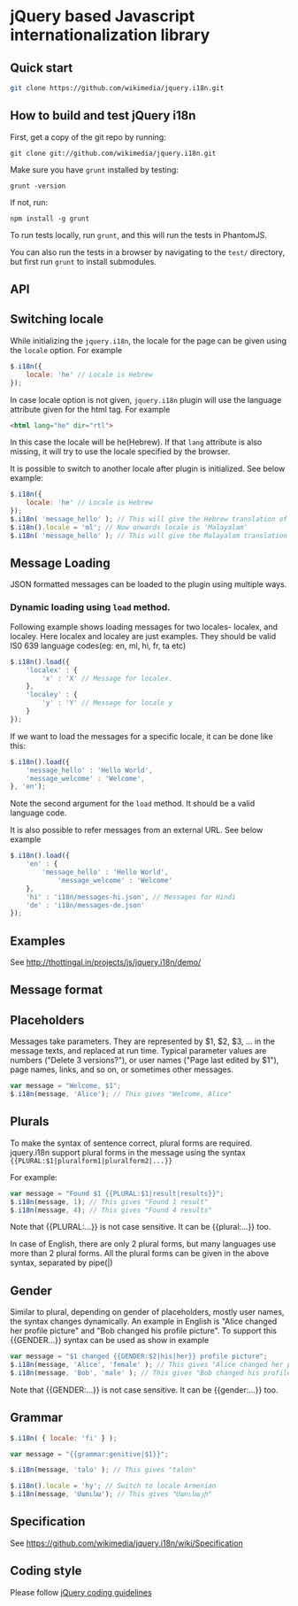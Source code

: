 jQuery based Javascript internationalization library
====================================================


Quick start
-----------

```bash
git clone https://github.com/wikimedia/jquery.i18n.git
```


How to build and test jQuery i18n
----------------------------------

First, get a copy of the git repo by running:

```shell
git clone git://github.com/wikimedia/jquery.i18n.git
```

Make sure you have `grunt` installed by testing:

```shell
grunt -version
```

If not, run:

```shell
npm install -g grunt
```

To run tests locally, run `grunt`, and this will run the tests in PhantomJS.

You can also run the tests in a browser by navigating to the `test/` directory, but first run `grunt` to install submodules.

API
---

## Switching locale

While initializing the `jquery.i18n`, the locale for the page can be given using the `locale` option. For example

```javascript
$.i18n({ 
    locale: 'he' // Locale is Hebrew
});
```

In case locale option is not given, `jquery.i18n` plugin will use the language attribute given for the html tag. For example

```html
<html lang="he" dir="rtl">
```

In this case the locale will be he(Hebrew). If that `lang` attribute is also missing, it will try to use the locale specified by the browser.

It is possible to switch to another locale after plugin is initialized. See below example:

```javascript
$.i18n({ 
    locale: 'he' // Locale is Hebrew
});
$.i18n( 'message_hello' ); // This will give the Hebrew translation of message key `message_hello`. 
$.i18n().locale = 'ml'; // Now onwards locale is 'Malayalam'
$.i18n( 'message_hello' ); // This will give the Malayalam translation of message key `message_hello`. 
```

## Message Loading

JSON formatted messages can be loaded to the plugin using multiple ways.

### Dynamic loading using `load` method.

Following example shows loading messages for two locales- localex, and localey. Here localex and localey are just examples. They should be valid IS0 639 language codes(eg: en, ml, hi, fr, ta etc)
```javascript
$.i18n().load({
	'localex' : {
		'x' : 'X' // Message for localex.
	},
	'localey' : {
		'y' : 'Y' // Message for locale y
	}
});
```

If we want to load the messages for a specific locale, it can be done like this: 
```javascript
$.i18n().load({
    'message_hello' : 'Hello World',
    'message_welcome' : 'Welcome',
}, 'en');
```
Note the second argument for the `load` method. It should be a valid language code.

It is also possible to refer messages from an external URL. See below example

```javascript
$.i18n().load({
	'en' : {
		'message_hello' : 'Hello World',
    		'message_welcome' : 'Welcome'
	},
	'hi' : 'i18n/messages-hi.json', // Messages for Hindi
	'de' : 'i18n/messages-de.json'
});
```

Examples
--------

See http://thottingal.in/projects/js/jquery.i18n/demo/

Message format
--------------

## Placeholders

Messages take parameters. They are represented by $1, $2, $3, … in the message texts, and replaced at run time. Typical parameter values are numbers ("Delete 3 versions?"), or user names ("Page last edited by $1"), page names, links, and so on, or sometimes other messages. 

```javascript
var message = "Welcome, $1";
$.i18n(message, 'Alice'); // This gives "Welcome, Alice"
```


## Plurals

To make the syntax of sentence correct, plural forms are required. jquery.i18n support plural forms in the message using the syntax `{{PLURAL:$1|pluralform1|pluralform2|...}}`

For example: 

```javascript
var message = "Found $1 {{PLURAL:$1|result|results}}";
$.i18n(message, 1); // This gives "Found 1 result"
$.i18n(message, 4); // This gives "Found 4 results"
```
Note that {{PLURAL:...}} is not case sensitive. It can be {{plural:...}} too.

In case of English, there are only 2 plural forms, but many languages use more than 2 plural forms. All the plural forms can be given in the above syntax, separated by pipe(|)

## Gender
Similar to plural, depending on gender of placeholders, mostly user names, the syntax changes dynamically. An example in English is "Alice changed her profile picture" and "Bob changed his profile picture". To support this {{GENDER...}} syntax can be used as show in example

```javascript
var message = "$1 changed {{GENDER:$2|his|her}} profile picture";
$.i18n(message, 'Alice', 'female' ); // This gives "Alice changed her profile picture"
$.i18n(message, 'Bob', 'male' ); // This gives "Bob changed his profile picture"
```

Note that {{GENDER:...}} is not case sensitive. It can be {{gender:...}} too.

## Grammar


```javascript
$.i18n( { locale: 'fi' } );

var message = "{{grammar:genitive|$1}}";

$.i18n(message, 'talo' ); // This gives "talon"

$.i18n().locale = 'hy'; // Switch to locale Armenian
$.i18n(message, 'Մաունա'); // This gives "Մաունայի"
```

Specification
-------------

See https://github.com/wikimedia/jquery.i18n/wiki/Specification

Coding style
-------------

Please follow [jQuery coding guidelines](http://docs.jquery.com/JQuery_Core_Style_Guidelines)
